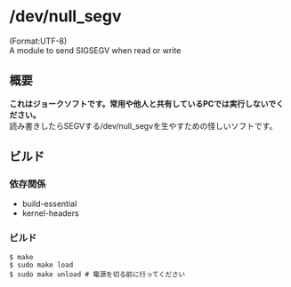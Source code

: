 # /dev/null_segv
(Format:UTF-8)  
A module to send SIGSEGV when read or write

## 概要
**これはジョークソフトです。常用や他人と共有しているPCでは実行しないでください。**  
読み書きしたらSEGVする/dev/null_segvを生やすための怪しいソフトです。  

## ビルド
### 依存関係
* build-essential
* kernel-headers

### ビルド

```
$ make
$ sudo make load
$ sudo make unload # 電源を切る前に行ってください
```
